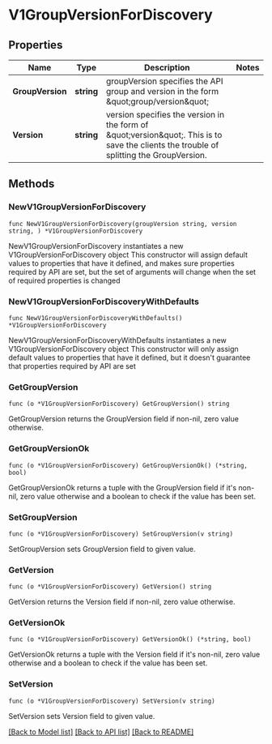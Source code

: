 # V1GroupVersionForDiscovery

## Properties

Name | Type | Description | Notes
------------ | ------------- | ------------- | -------------
**GroupVersion** | **string** | groupVersion specifies the API group and version in the form \&quot;group/version\&quot; | 
**Version** | **string** | version specifies the version in the form of \&quot;version\&quot;. This is to save the clients the trouble of splitting the GroupVersion. | 

## Methods

### NewV1GroupVersionForDiscovery

`func NewV1GroupVersionForDiscovery(groupVersion string, version string, ) *V1GroupVersionForDiscovery`

NewV1GroupVersionForDiscovery instantiates a new V1GroupVersionForDiscovery object
This constructor will assign default values to properties that have it defined,
and makes sure properties required by API are set, but the set of arguments
will change when the set of required properties is changed

### NewV1GroupVersionForDiscoveryWithDefaults

`func NewV1GroupVersionForDiscoveryWithDefaults() *V1GroupVersionForDiscovery`

NewV1GroupVersionForDiscoveryWithDefaults instantiates a new V1GroupVersionForDiscovery object
This constructor will only assign default values to properties that have it defined,
but it doesn't guarantee that properties required by API are set

### GetGroupVersion

`func (o *V1GroupVersionForDiscovery) GetGroupVersion() string`

GetGroupVersion returns the GroupVersion field if non-nil, zero value otherwise.

### GetGroupVersionOk

`func (o *V1GroupVersionForDiscovery) GetGroupVersionOk() (*string, bool)`

GetGroupVersionOk returns a tuple with the GroupVersion field if it's non-nil, zero value otherwise
and a boolean to check if the value has been set.

### SetGroupVersion

`func (o *V1GroupVersionForDiscovery) SetGroupVersion(v string)`

SetGroupVersion sets GroupVersion field to given value.


### GetVersion

`func (o *V1GroupVersionForDiscovery) GetVersion() string`

GetVersion returns the Version field if non-nil, zero value otherwise.

### GetVersionOk

`func (o *V1GroupVersionForDiscovery) GetVersionOk() (*string, bool)`

GetVersionOk returns a tuple with the Version field if it's non-nil, zero value otherwise
and a boolean to check if the value has been set.

### SetVersion

`func (o *V1GroupVersionForDiscovery) SetVersion(v string)`

SetVersion sets Version field to given value.



[[Back to Model list]](../README.md#documentation-for-models) [[Back to API list]](../README.md#documentation-for-api-endpoints) [[Back to README]](../README.md)


